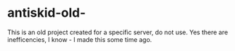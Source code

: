# antiskid-old-

This is an old project created for a specific server, do not use. Yes there are inefficencies, I know - I made this some time ago.
